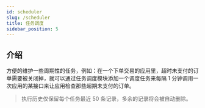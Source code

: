 ```yaml
---
id: scheduler
slug: /scheduler
title: 任务调度
sidebar_position: 5
---
```


## 介绍

方便的维护一些周期性的任务，例如：在一个下单交易的应用里，超时未支付的订单需要被关闭掉，就可以通过任务调度模块添加一个调度任务来每隔 1 分钟调用一次应用的某接口来让应用检查那些超期未支付的订单。

> 执行历史仅保留每个任务最近 50 条记录，多余的记录将会被自动删除。